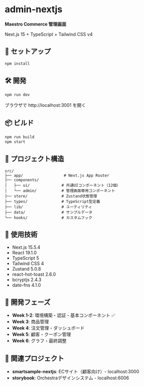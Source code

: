 # admin-nextjs

**Maestro Commerce 管理画面**

Next.js 15 + TypeScript + Tailwind CSS v4

## 🚀 セットアップ

```bash
npm install
```

## 🛠️ 開発

```bash
npm run dev
```

ブラウザで http://localhost:3001 を開く

## 📦 ビルド

```bash
npm run build
npm start
```

## 📁 プロジェクト構造

```
src/
├── app/                  # Next.js App Router
├── components/
│   ├── ui/              # 共通UIコンポーネント（12個）
│   └── admin/           # 管理画面専用コンポーネント
├── store/               # Zustand状態管理
├── types/               # TypeScript型定義
├── lib/                 # ユーティリティ
├── data/                # サンプルデータ
└── hooks/               # カスタムフック
```

## 🎨 使用技術

- Next.js 15.5.4
- React 19.1.0
- TypeScript 5
- Tailwind CSS 4
- Zustand 5.0.8
- react-hot-toast 2.6.0
- bcryptjs 2.4.3
- date-fns 4.1.0

## 📝 開発フェーズ

- **Week 1-2**: 環境構築・認証・基本コンポーネント ✅
- **Week 3**: 商品管理
- **Week 4**: 注文管理・ダッシュボード
- **Week 5**: 顧客・クーポン管理
- **Week 6**: グラフ・最終調整

## 🔗 関連プロジェクト

- **smartsample-nextjs**: ECサイト（顧客向け）- localhost:3000
- **storybook**: Orchestraデザインシステム - localhost:6006
